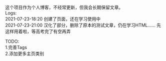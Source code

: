 这个项目作为个人博客，不经常更新，但我会长期保留文章。  
Logs:   
2021-07-23-18:20 创建了页面，还在学习使用中  
2021-07-23-21:00 汉化了部分，删除了原本的测试文章，仍在学习HTML...... 先这样用着啦，等高考完了有空再弄

TODO:  
1.完善Tags  
2.添加更多主页类别
